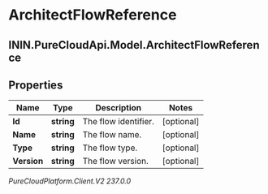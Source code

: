 # ArchitectFlowReference

## ININ.PureCloudApi.Model.ArchitectFlowReference

## Properties

|Name | Type | Description | Notes|
|------------ | ------------- | ------------- | -------------|
| **Id** | **string** | The flow identifier. | [optional] |
| **Name** | **string** | The flow name. | [optional] |
| **Type** | **string** | The flow type. | [optional] |
| **Version** | **string** | The flow version. | [optional] |



_PureCloudPlatform.Client.V2 237.0.0_
